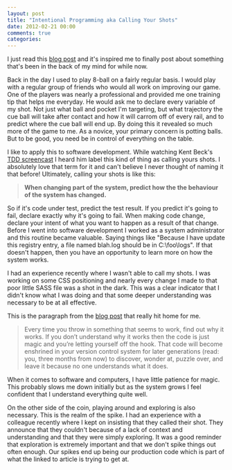 ```yaml
---
layout: post
title: "Intentional Programming aka Calling Your Shots"
date: 2012-02-21 00:00
comments: true
categories: 
---
```

I just read this [blog post](http://playswithfire.com/blog/2012/02/19/you-are-not-ruthless-enough/) and it's inspired me to finally post
about something that's been in the back of my mind for while now.

Back in the day I used to play 8-ball on a fairly regular basis. I would play with a regular group of friends who would all work on
improving our game. One of the players was nearly a professional and provided me one training tip that helps me everyday. He would ask me
to declare every variable of my shot. Not just what ball and pocket I'm targeting, but what trajectory the cue ball will take after contact
and how it will carrom off of every rail, and to predict where the cue ball will end up. By doing this it revealed so much more of the game
to me. As a novice, your primary concern is potting balls. But to be good, you need be in control of everything on the table.

I like to apply this to software development. While watching Kent Beck's [TDD screencast](http://pragprog.com/screencasts/v-kbtdd/test-driven-development)
I heard him label this kind of thing as calling yours shots. I absolutely love that term for it and can't believe I never thought of naming it that 
before! Ultimately, calling your shots is like this:

> **When changing part of the system, predict how the the behaviour of the system has changed.**

So if it's code under test, predict the test result. If you predict it's going to fail, declare exactly why it's going to fail. When making
code change, declare your intent of what you want to happen as a result of that change. Before I went into software development I worked as
a system administrator and this routine became valuable. Saying things like "Because I have update this registry entry, a file named blah.log
should be in C:\foo\logs". If that doesn't happen, then you have an opportunity to learn more on how the system works.

I had an experience recently where I wasn't able to call my shots. I was working on some CSS positioning and nearly every change I made to
that poor little SASS file was a shot in the dark. This was a clear indicator that I didn't know what I was doing and that some deeper
understanding was necessary to be at all effective.

This is the paragraph from the [blog post](http://playswithfire.com/blog/2012/02/19/you-are-not-ruthless-enough/) that really hit home
for me.

> Every time you throw in something that seems to work, find out why it works. If you don’t understand why it works then the code is 
> just magic and you’re letting yourself off the hook. That code will become enshrined in your version control system for later 
> generations (read: you, three months from now) to discover, wonder at, puzzle over, and leave it because no one understands what it does.

When it comes to software and computers, I have little patience for magic. This probably slows me down initially but as the system grows
I feel confident that I understand everything quite well.

On the other side of the coin, playing around and exploring is also necessary. This is the realm of the spike. I had an experience with a colleague
recently where I kept on insisting that they called their shot. They announce that they couldn't because of a lack of context and understanding
and that they were simply exploring. It was a good reminder that exploration is extremely important and that we don't spike things out
often enough. Our spikes end up being our production code which is part of what the linked to article is trying to get at.

